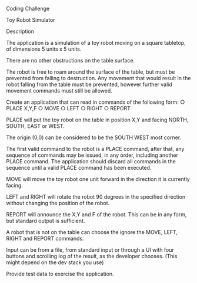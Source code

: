 Coding Challenge

Toy Robot Simulator

Description

The application is a simulation of a toy robot moving on a square tabletop, of
dimensions 5 units x 5 units.

There are no other obstructions on the table surface.

The robot is free to roam around the surface of the table, but must be prevented from
falling to destruction. Any movement that would result in the robot falling from the
table must be prevented, however further valid movement commands must still be
allowed.

Create an application that can read in commands of the following form:
○ PLACE X,Y,F
○ MOVE
○ LEFT
○ RIGHT
○ REPORT

PLACE will put the toy robot on the table in position X,Y and facing NORTH, SOUTH,
EAST or WEST.

The origin (0,0) can be considered to be the SOUTH WEST most corner.

The first valid command to the robot is a PLACE command, after that, any sequence
of commands may be issued, in any order, including another PLACE command. The
application should discard all commands in the sequence until a valid PLACE
command has been executed.

MOVE will move the toy robot one unit forward in the direction it is currently facing.

LEFT and RIGHT will rotate the robot 90 degrees in the specified direction without
changing the position of the robot.

REPORT will announce the X,Y and F of the robot. This can be in any form, but
standard output is sufficient.

A robot that is not on the table can choose the ignore the MOVE, LEFT, RIGHT and
REPORT commands.

Input can be from a file, from standard input or through a UI with four buttons and
scrolling log of the result, as the developer chooses. (This might depend on the dev
stack you use)

Provide test data to exercise the application.